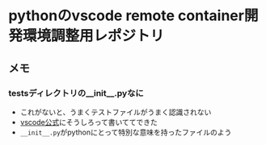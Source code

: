 # pythonのvscode remote container開発環境調整用レポジトリ

## メモ

### testsディレクトリの__init__.pyなに

- これがないと、うまくテストファイルがうまく認識されない
- [vscode公式](https://code.visualstudio.com/docs/python/testing#_test-discovery)にそうしろって書いててできた
- `__init__.py`がpythonにとって特別な意味を持ったファイルのよう
